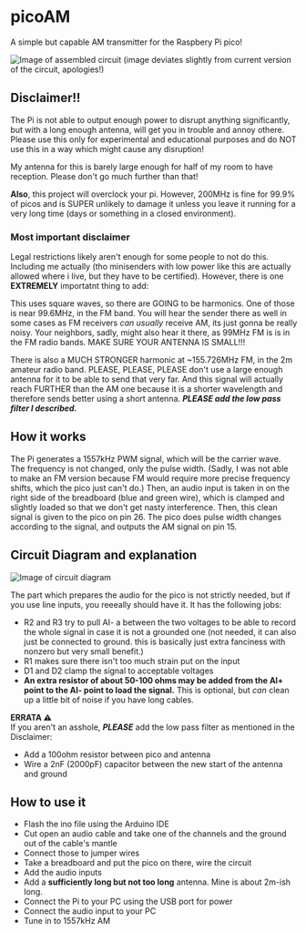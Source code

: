 # picoAM
A simple but capable AM transmitter for the Raspbery Pi pico!

![Image of assembled circuit](https://media.discordapp.net/attachments/1077080199847489626/1102196399577247774/20230430_133433.jpg)
(image deviates slightly from current version of the circuit, apologies!)

## Disclaimer!!

The Pi is not able to output enough power to disrupt anything significantly, but with a long enough antenna, will get you in 
trouble and annoy othere. Please use this only for experimental and educational purposes and do NOT use this in a way which might 
cause any disruption!

My antenna for this is barely large enough for half of my room to have reception. Please don't go much further than that!

**Also**, this project will overclock your pi. However, 200MHz is fine for 99.9% of picos and is SUPER unlikely to damage it unless you
leave it running for a very long time (days or something in a closed environment).

### Most important disclaimer

Legal restrictions likely aren't enough for some people to not do this. Including me actually (tho minisenders with low power like
this are actually allowed where i live, but they have to be certified). However, there is one **EXTREMELY** importatnt thing to add:

This uses square waves, so there are GOING to be harmonics. One of those is near 99.6MHz, in the FM band. You will hear the sender there 
as well in some cases as FM receivers *can usually* receive AM, its just gonna be really noisy. Your neighbors, sadly, might also hear it
there, as 99MHz FM is is in the FM radio bands. MAKE SURE YOUR ANTENNA IS SMALL!!!

There is also a MUCH STRONGER harmonic at ~155.726MHz FM, in the 2m amateur radio band. PLEASE, PLEASE, PLEASE don't use a large 
enough antenna for it to be able to send that very far. And this signal will actually reach FURTHER than the AM one because it 
is a shorter wavelength and therefore sends better using a short antenna. ***__PLEASE add the low pass filter I described.__***

## How it works

The Pi generates a 1557kHz PWM signal, which will be the carrier wave. The frequency is not changed, only the pulse width.
(Sadly, I was not able to make an FM version because FM would require more precise frequency shifts, which the pico just can't do.)
Then, an audio input is taken in on the right side of the breadboard (blue and green wire), which is clamped and slightly loaded 
so that we don't get nasty interference.
Then, this clean signal is given to the pico on pin 26. The pico does pulse width changes according to the signal, and outputs the 
AM signal on pin 15.

## Circuit Diagram and explanation

![Image of circuit diagram](https://media.discordapp.net/attachments/1077080199847489626/1102203487363792956/SmartSelect_20230430_140248_Flexcil.jpg)

The part which prepares the audio for the pico is not strictly needed, but if you use line inputs, you reeeally should have it.
It has the following jobs:
- R2 and R3 try to pull AI- a between the two voltages to be able to record the whole signal in case it is not a grounded one (not needed,
  it can also just be connected to ground. this is basically just extra fanciness with nonzero but very small benefit.)
- R1 makes sure there isn't too much strain put on the input
- D1 and D2 clamp the signal to acceptable voltages
- **An extra resistor of about 50-100 ohms may be added from the AI+ point to the AI- point to load the signal.** This is optional, but
  *can* clean up a little bit of noise if you have long cables.

**ERRATA :warning:**<br>
If you aren't an asshole, ***PLEASE*** add the low pass filter as mentioned in the Disclaimer:
- Add a 100ohm resistor between pico and antenna
- Wire a 2nF (2000pF) capacitor between the new start of the antenna and ground

## How to use it

- Flash the ino file using the Arduino IDE
- Cut open an audio cable and take one of the channels and the ground out of the cable's mantle
- Connect those to jumper wires
- Take a breadboard and put the pico on there, wire the circuit
- Add the audio inputs
- Add a **sufficiently long but not too long** antenna. Mine is about 2m-ish long.
- Connect the Pi to your PC using the USB port for power
- Connect the audio input to your PC
- Tune in to 1557kHz AM
